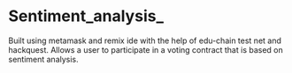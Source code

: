 # Sentiment_analysis_
Built using metamask and remix ide with the help of edu-chain test net and hackquest. Allows a user to participate in a voting contract that is based on sentiment analysis.
